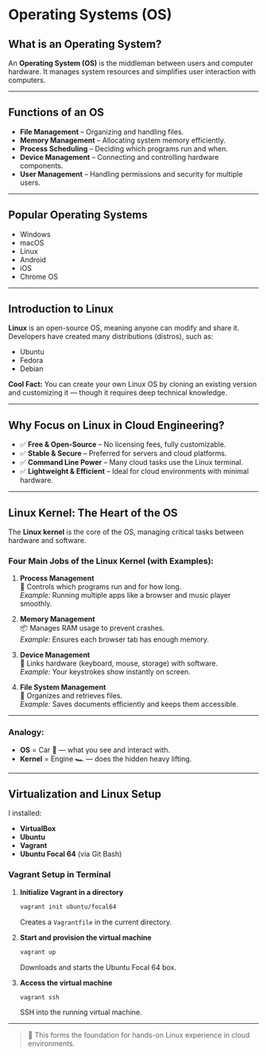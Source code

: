 # Operating Systems (OS)

## What is an Operating System?

An **Operating System (OS)** is the middleman between users and computer hardware. It manages system resources and simplifies user interaction with computers.

---

## Functions of an OS

- **File Management** – Organizing and handling files.
- **Memory Management** – Allocating system memory efficiently.
- **Process Scheduling** – Deciding which programs run and when.
- **Device Management** – Connecting and controlling hardware components.
- **User Management** – Handling permissions and security for multiple users.

---

## Popular Operating Systems

- Windows  
- macOS  
- Linux  
- Android  
- iOS  
- Chrome OS  

---

## Introduction to Linux

**Linux** is an open-source OS, meaning anyone can modify and share it. Developers have created many distributions (distros), such as:

- Ubuntu  
- Fedora  
- Debian  

**Cool Fact:** You can create your own Linux OS by cloning an existing version and customizing it — though it requires deep technical knowledge.

---

## Why Focus on Linux in Cloud Engineering?

- ✅ **Free & Open-Source** – No licensing fees, fully customizable.  
- ✅ **Stable & Secure** – Preferred for servers and cloud platforms.  
- ✅ **Command Line Power** – Many cloud tasks use the Linux terminal.  
- ✅ **Lightweight & Efficient** – Ideal for cloud environments with minimal hardware.

---

## Linux Kernel: The Heart of the OS

The **Linux kernel** is the core of the OS, managing critical tasks between hardware and software.

### Four Main Jobs of the Linux Kernel (with Examples):

1. **Process Management**  
   🧠 Controls which programs run and for how long.  
   *Example:* Running multiple apps like a browser and music player smoothly.

2. **Memory Management**  
   📦 Manages RAM usage to prevent crashes.  
   *Example:* Ensures each browser tab has enough memory.

3. **Device Management**  
   🔌 Links hardware (keyboard, mouse, storage) with software.  
   *Example:* Your keystrokes show instantly on screen.

4. **File System Management**  
   📁 Organizes and retrieves files.  
   *Example:* Saves documents efficiently and keeps them accessible.

---

### Analogy:
- **OS** = Car 🚗 — what you see and interact with.  
- **Kernel** = Engine 🏎️ — does the hidden heavy lifting.

---

## Virtualization and Linux Setup

I installed:

- **VirtualBox**
- **Ubuntu**
- **Vagrant**
- **Ubuntu Focal 64** (via Git Bash)

### Vagrant Setup in Terminal

1. **Initialize Vagrant in a directory**
   ```bash
   vagrant init ubuntu/focal64
   ```
   Creates a `Vagrantfile` in the current directory.

2. **Start and provision the virtual machine**
   ```bash
   vagrant up
   ```
   Downloads and starts the Ubuntu Focal 64 box.

3. **Access the virtual machine**
   ```bash
   vagrant ssh
   ```
   SSH into the running virtual machine.

---

> 🚀 This forms the foundation for hands-on Linux experience in cloud environments.
